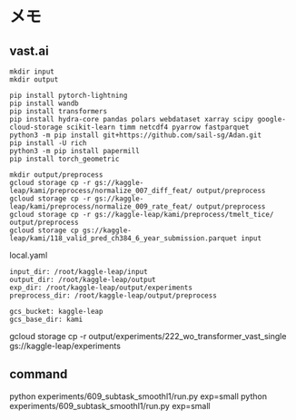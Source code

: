 # メモ

## vast.ai
```
mkdir input
mkdir output

pip install pytorch-lightning
pip install wandb
pip install transformers
pip install hydra-core pandas polars webdataset xarray scipy google-cloud-storage scikit-learn timm netcdf4 pyarrow fastparquet
python3 -m pip install git+https://github.com/sail-sg/Adan.git  
pip install -U rich
python3 -m pip install papermill
pip install torch_geometric

mkdir output/preprocess
gcloud storage cp -r gs://kaggle-leap/kami/preprocess/normalize_007_diff_feat/ output/preprocess
gcloud storage cp -r gs://kaggle-leap/kami/preprocess/normalize_009_rate_feat/ output/preprocess
gcloud storage cp -r gs://kaggle-leap/kami/preprocess/tmelt_tice/ output/preprocess
gcloud storage cp gs://kaggle-leap/kami/118_valid_pred_ch384_6_year_submission.parquet input
```

local.yaml
```
input_dir: /root/kaggle-leap/input
output_dir: /root/kaggle-leap/output
exp_dir: /root/kaggle-leap/output/experiments
preprocess_dir: /root/kaggle-leap/output/preprocess

gcs_bucket: kaggle-leap
gcs_base_dir: kami
```

gcloud storage cp -r output/experiments/222_wo_transformer_vast_single gs://kaggle-leap/experiments

## command
python experiments/609_subtask_smoothl1/run.py exp=small
python experiments/609_subtask_smoothl1/run.py exp=small